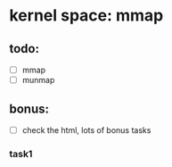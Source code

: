 # kernel space: mmap

## todo:
- [ ] mmap
- [ ] munmap

## bonus:
- [ ] check the html, lots of bonus tasks

### task1
